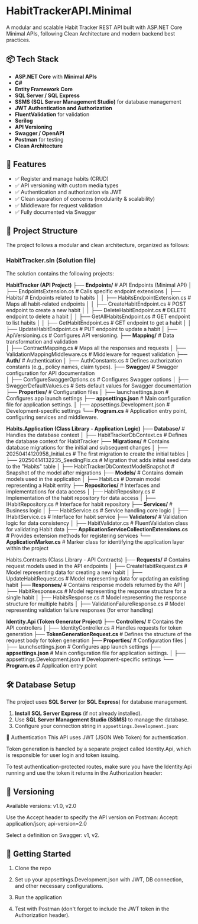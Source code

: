 # HabitTrackerAPI.Minimal

A modular and scalable Habit Tracker REST API built with ASP.NET Core Minimal APIs, following Clean Architecture and modern backend best practices.

## 📦 Tech Stack

- **ASP.NET Core** with **Minimal APIs**
- **C#**
- **Entity Framework Core**
- **SQL Server / SQL Express**
- **SSMS (SQL Server Management Studio)** for database management
- **JWT Authentication and Authorization**
- **FluentValidation** for validation
- **Serilog**
- **API Versioning**
- **Swagger / OpenAPI**
- **Postman** for testing
- **Clean Architecture**


## 🚀 Features

- ✅ Register and manage habits (CRUD)
- ✅ API versioning with custom media types
- ✅ Authentication and authorization via JWT
- ✅ Clean separation of concerns (modularity & scalability)
- ✅ Middleware for request validation
- ✅ Fully documented via Swagger

## 🧱 Project Structure
The project follows a modular and clean architecture, organized as follows:

### **HabitTracker.sln** (Solution file)
The solution contains the following projects:

**HabitTracker (API Project)**
├── **Endpoints/**                                 # API Endpoints (Minimal API)
│   ├── EndpointsExtension.cs                 # Calls specific endpoint extensions
│   ├── Habits/                               # Endpoints related to habits
│   │   ├── HabitsEndpointExtension.cs        # Maps all habit-related endpoints
│   │   ├── CreateHabitEndpoint.cs            # POST endpoint to create a new habit
│   │   ├── DeleteHabitEndpoint.cs            # DELETE endpoint to delete a habit
│   │   ├── GetAllHabitsEndpoint.cs           # GET endpoint to list habits
│   │   ├── GetHabitEndpoint.cs               # GET endpoint to get a habit
│   │   ├── UpdateHabitEndpoint.cs            # PUT endpoint to update a habit
│   ├── ApiVersioning.cs                      # Configures API versioning.
├── **Mapping/**                                  # Data transformation and validation   
│   ├── ContractMapping.cs                    # Maps all the responses and requests
│   ├── ValidationMappingMiddleware.cs        # Middleware for request validation
├── **Auth/**                                    # Authentication 
│   ├── AuthConstants.cs                      # Defines authorization constants (e.g., policy names, claim types).
├── **Swagger/**                                  # Swagger configuration for API documentation   
│   ├── ConfigureSwaggerOptions.cs            # Configures Swagger options
│   ├── SwaggerDefaultValues.cs               # Sets default values for Swagger documentation
├── **Properties/**                               # Configuration files
│   ├── launchsettings.json                   # Configures app launch settings
├── **appsettings.json**                          # Main configuration file for application settings.
│   ├── appsettings.Development.json           #  Development-specific settings
└── **Program.cs**                                # Application entry point, configuring services and middleware.

**Habits.Application (Class Library - Application Logic)**
├── **Database/**                                 # Handles the database context
│   ├── HabitTrackerDbContext.cs              # Defines the database context for HabitTracker
├── **Migrations/**                               # Contains database migrations for the initial and subsequent changes
│   ├── 20250414120958_Initial.cs             # The first migration to create the initial tables
│   ├── 20250414132235_SeedingFix.cs          # Migration that adds initial seed data to the "Habits" table
│   ├── HabitTrackerDbContextModelSnapshot    # Snapshot of the model after migrations
├── **Models/**                                   # Contains domain models used in the application
│   ├── Habit.cs                              # Domain model representing a Habit entity
├── **Repositories/**                             # Interfaces and implementations for data access
│   ├── HabitRepository.cs                    # Implementation of the habit repository for data access
│   ├── IHabitRepository.cs                   # Interface for habit repository
├── **Services/**                                # Business logic
│   ├── HabitService.cs                       # Service handling core logic
│   ├── IHabitService.cs                      # Interface for habit service
├── **Validators/**                              # Validation logic for data consistency
│   ├── HabitValidator.cs                     # FluentValidation class for validating Habit data
├── **ApplicationServiceCollectionExtensions.cs** # Provides extension methods for registering services
└── **ApplicationMarker.cs**                     # Marker class for identifying the application layer within the project

Habits.Contracts (Class Library - API Contracts)
├── **Requests/**                                # Contains request models used in the API endpoints
│   ├── CreateHabitRequest.cs                 # Model representing data for creating a new habit
│   ├── UpdateHabitRequest.cs                 # Model representing data for updating an existing habit
├── **Responses/**                               # Contains response models returned by the API
│   ├── HabitResponse.cs                      # Model representing the response structure for a single habit
│   ├── HabitsResponse.cs                     # Model representing the response structure for multiple habits
│   ├── ValidationFailureResponse.cs          # Model representing validation failure responses (for error handling)

**Identity.Api (Token Generator Project)**
├── **Controllers/**                              # Contains the API controllers
│   ├── IdentityController.cs                 # Handles requests for token generation
├── **TokenGenerationRequest.cs**                 # Defines the structure of the request body for token generation
├── **Properties/**                               # Configuration files
│   ├── launchsettings.json                   # Configures app launch settings
├── **appsettings.json**                          # Main configuration file for application settings.
│   ├── appsettings.Development.json           #  Development-specific settings
└── **Program.cs**                                # Application entry point

## 🛠️ Database Setup

The project uses **SQL Server** (or **SQL Express**) for database management.

1. **Install SQL Server Express** (if not already installed).
2. Use **SQL Server Management Studio (SSMS)** to manage the database.
3. Configure your connection string in `appsettings.Development.json`:

🔐 Authentication
This API uses JWT (JSON Web Token) for authentication.

Token generation is handled by a separate project called Identity.Api, which is responsible for user login and token issuing.

To test authentication-protected routes, make sure you have the Identity.Api running and use the token it returns in the Authorization header:   

## 📌 Versioning
Available versions: v1.0, v2.0

Use the Accept header to specify the API version on Postman:
Accept: application/json; api-version=2.0

Select a definition on Swagger:
v1, v2.

## 📖 Getting Started
1. Clone the repo

2. Set up your appsettings.Development.json with JWT, DB connection, and other necessary configurations.

3. Run the application

4. Test with Postman (don't forget to include the JWT token in the Authorization header).

